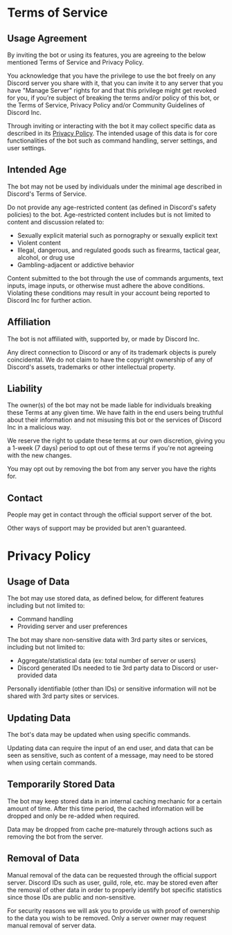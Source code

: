 # Terms of Service

## Usage Agreement

By inviting the bot or using its features, you are agreeing to the below mentioned Terms of Service and Privacy Policy.

You acknowledge that you have the privilege to use the bot freely on any Discord server you share with it, that you can invite it to any server that you have "Manage Server" rights for and that this privilege might get revoked for you, if you're subject of breaking the terms and/or policy of this bot, or the Terms of Service, Privacy Policy and/or Community Guidelines of Discord Inc.

Through inviting or interacting with the bot it may collect specific data as described in its [Privacy Policy](#privacy-policy). The intended usage of this data is for core functionalities of the bot such as command handling, server settings, and user settings.

## Intended Age

The bot may not be used by individuals under the minimal age described in Discord's Terms of Service.

Do not provide any age-restricted content (as defined in Discord's safety policies) to the bot. Age-restricted content includes but is not limited to content and discussion related to:

-   Sexually explicit material such as pornography or sexually explicit text
-   Violent content
-   Illegal, dangerous, and regulated goods such as firearms, tactical gear, alcohol, or drug use
-   Gambling-adjacent or addictive behavior

Content submitted to the bot through the use of commands arguments, text inputs, image inputs, or otherwise must adhere the above conditions. Violating these conditions may result in your account being reported to Discord Inc for further action.

## Affiliation

The bot is not affiliated with, supported by, or made by Discord Inc.

Any direct connection to Discord or any of its trademark objects is purely coincidental. We do not claim to have the copyright ownership of any of Discord's assets, trademarks or other intellectual property.

## Liability

The owner(s) of the bot may not be made liable for individuals breaking these Terms at any given time. We have faith in the end users being truthful about their information and not misusing this bot or the services of Discord Inc in a malicious way.

We reserve the right to update these terms at our own discretion, giving you a 1-week (7 days) period to opt out of these terms if you're not agreeing with the new changes.

You may opt out by removing the bot from any server you have the rights for.

## Contact

People may get in contact through the official support server of the bot.

Other ways of support may be provided but aren't guaranteed.

# Privacy Policy

## Usage of Data

The bot may use stored data, as defined below, for different features including but not limited to:

-   Command handling
-   Providing server and user preferences

The bot may share non-sensitive data with 3rd party sites or services, including but not limited to:

-   Aggregate/statistical data (ex: total number of server or users)
-   Discord generated IDs needed to tie 3rd party data to Discord or user-provided data

Personally identifiable (other than IDs) or sensitive information will not be shared with 3rd party sites or services.

## Updating Data

The bot's data may be updated when using specific commands.

Updating data can require the input of an end user, and data that can be seen as sensitive, such as content of a message, may need to be stored when using certain commands.

## Temporarily Stored Data

The bot may keep stored data in an internal caching mechanic for a certain amount of time. After this time period, the cached information will be dropped and only be re-added when required.

Data may be dropped from cache pre-maturely through actions such as removing the bot from the server.

## Removal of Data

Manual removal of the data can be requested through the official support server. Discord IDs such as user, guild, role, etc. may be stored even after the removal of other data in order to properly identify bot specific statistics since those IDs are public and non-sensitive.

For security reasons we will ask you to provide us with proof of ownership to the data you wish to be removed. Only a server owner may request manual removal of server data.
